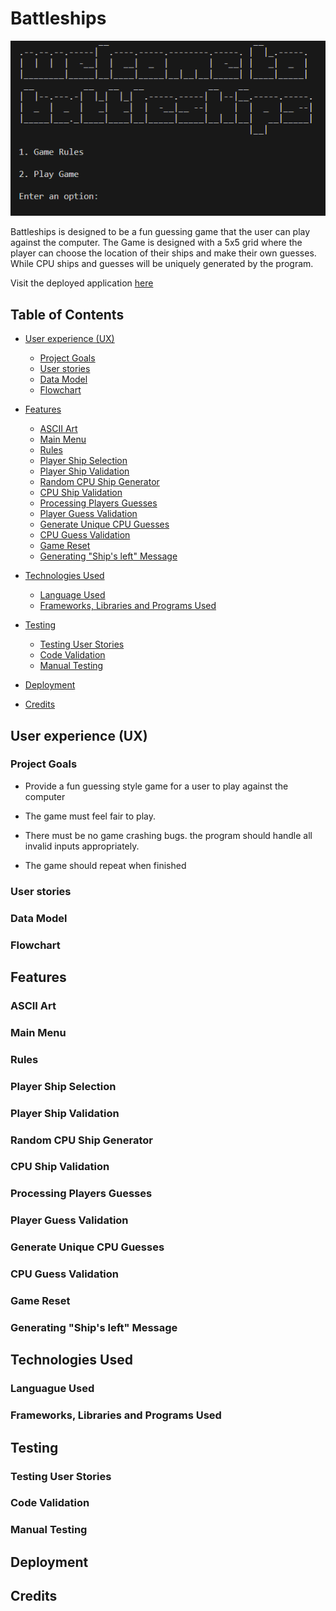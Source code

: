 # Battleships

![Battleships Main Menu Image](/images/main_menu_img.png)

Battleships is designed to be a fun guessing game that the user can play against the computer.
The Game is designed with a 5x5 grid where the player can choose the location of their ships and make their own guesses.
While CPU ships and guesses will be uniquely generated by the program.

Visit the deployed application [here](https://battle-ships-project-65d0afe8ea39.herokuapp.com/)

## Table of Contents
- [User experience (UX)](#user-experience-ux)
    - [Project Goals](#project-goals)
    - [User stories](#user-stories)
    - [Data Model](#data-model)
    - [Flowchart](#flowchart)

- [Features](#features)
    - [ASCII Art](#ascii-art)
    - [Main Menu](#main-menu)
    - [Rules](#rules)
    - [Player Ship Selection](#player-ship-selection)
    - [Player Ship Validation](#player-ship-validation)
    - [Random CPU Ship Generator](#random-cpu-ship-generator)
    - [CPU Ship Validation](#cpu-ship-validation)
    - [Processing Players Guesses](#processing-players-guesses)
    - [Player Guess Validation](#player-guess-validation)
    - [Generate Unique CPU Guesses](#generate-unique-cpu-guesses)
    - [CPU Guess Validation](#cpu-guess-validation)
    - [Game Reset](#game-reset)
    - [Generating "Ship's left" Message](#generating-ships-left-message)

- [Technologies Used](#technologies-used)
    - [Language Used](#language-used)
    - [Frameworks, Libraries and Programs Used](#frameworks-libraries-and-programs-used)

- [Testing](#testing)
    - [Testing User Stories](#testing-user-stories)
    - [Code Validation](#code-validation)
    - [Manual Testing](#manual-testing)

- [Deployment](#deployment)

- [Credits](#credits)


## User experience (UX)

### Project Goals

- Provide a fun guessing style game for a user to play against the computer

- The game must feel fair to play.

- There must be no game crashing bugs. the program should handle all invalid inputs appropriately.

- The game should repeat when finished

### User stories

### Data Model

### Flowchart

## Features

### ASCII Art

### Main Menu

### Rules

### Player Ship Selection

### Player Ship Validation

### Random CPU Ship Generator

### CPU Ship Validation

### Processing Players Guesses

### Player Guess Validation

### Generate Unique CPU Guesses

### CPU Guess Validation

### Game Reset

### Generating "Ship's left" Message

## Technologies Used

### Languague Used

### Frameworks, Libraries and Programs Used

## Testing

### Testing User Stories

### Code Validation

### Manual Testing

## Deployment

## Credits
